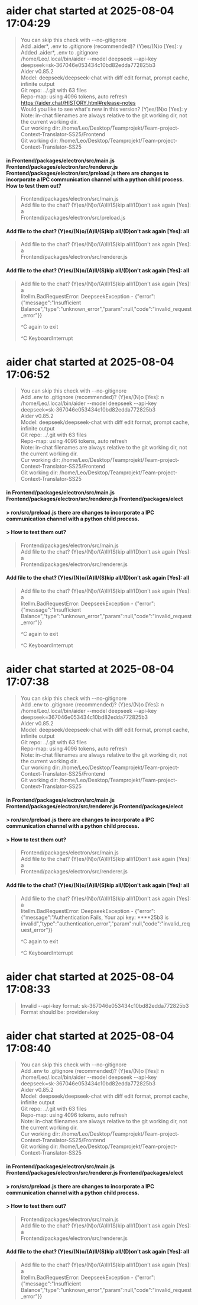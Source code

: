 
# aider chat started at 2025-08-04 17:04:29

> You can skip this check with --no-gitignore  
> Add .aider*, .env to .gitignore (recommended)? (Y)es/(N)o [Yes]: y  
> Added .aider*, .env to .gitignore  
> /home/Leo/.local/bin/aider --model deepseek --api-key deepseek=sk-367046e053434c10bd82edda772825b3  
> Aider v0.85.2  
> Model: deepseek/deepseek-chat with diff edit format, prompt cache, infinite output  
> Git repo: ../.git with 63 files  
> Repo-map: using 4096 tokens, auto refresh  
> https://aider.chat/HISTORY.html#release-notes  
> Would you like to see what's new in this version? (Y)es/(N)o [Yes]: y  
> Note: in-chat filenames are always relative to the git working dir, not the current working dir.  
> Cur working dir: /home/Leo/Desktop/Teamprojekt/Team-project-Context-Translator-SS25/Frontend  
> Git working dir: /home/Leo/Desktop/Teamprojekt/Team-project-Context-Translator-SS25  

#### in Frontend/packages/electron/src/main.js Frontend/packages/electron/src/renderer.js Frontend/packages/electron/src/preload.js there are changes to incorporate a IPC communication channel with a python child process. How to test them out?  
> Frontend/packages/electron/src/main.js  
> Add file to the chat? (Y)es/(N)o/(A)ll/(S)kip all/(D)on't ask again [Yes]: a  
> Frontend/packages/electron/src/preload.js  

#### Add file to the chat? (Y)es/(N)o/(A)ll/(S)kip all/(D)on't ask again [Yes]: all  
> Add file to the chat? (Y)es/(N)o/(A)ll/(S)kip all/(D)on't ask again [Yes]: a  
> Frontend/packages/electron/src/renderer.js  

#### Add file to the chat? (Y)es/(N)o/(A)ll/(S)kip all/(D)on't ask again [Yes]: all  
> Add file to the chat? (Y)es/(N)o/(A)ll/(S)kip all/(D)on't ask again [Yes]: a  
> litellm.BadRequestError: DeepseekException - {"error":{"message":"Insufficient Balance","type":"unknown_error","param":null,"code":"invalid_request_error"}}  
>  
>  
> ^C again to exit  
>  
>  
> ^C KeyboardInterrupt  

# aider chat started at 2025-08-04 17:06:52

> You can skip this check with --no-gitignore  
> Add .env to .gitignore (recommended)? (Y)es/(N)o [Yes]: n  
> /home/Leo/.local/bin/aider --model deepseek --api-key deepseek=sk-367046e053434c10bd82edda772825b3  
> Aider v0.85.2  
> Model: deepseek/deepseek-chat with diff edit format, prompt cache, infinite output  
> Git repo: ../.git with 63 files  
> Repo-map: using 4096 tokens, auto refresh  
> Note: in-chat filenames are always relative to the git working dir, not the current working dir.  
> Cur working dir: /home/Leo/Desktop/Teamprojekt/Team-project-Context-Translator-SS25/Frontend  
> Git working dir: /home/Leo/Desktop/Teamprojekt/Team-project-Context-Translator-SS25  

#### in Frontend/packages/electron/src/main.js Frontend/packages/electron/src/renderer.js Frontend/packages/elect  
#### > ron/src/preload.js there are changes to incorporate a IPC communication channel with a python child process.  
#### >  How to test them out?  
> Frontend/packages/electron/src/main.js  
> Add file to the chat? (Y)es/(N)o/(A)ll/(S)kip all/(D)on't ask again [Yes]: a  
> Frontend/packages/electron/src/renderer.js  

#### Add file to the chat? (Y)es/(N)o/(A)ll/(S)kip all/(D)on't ask again [Yes]: all  
> Add file to the chat? (Y)es/(N)o/(A)ll/(S)kip all/(D)on't ask again [Yes]: a  
> litellm.BadRequestError: DeepseekException - {"error":{"message":"Insufficient Balance","type":"unknown_error","param":null,"code":"invalid_request_error"}}  
>  
>  
> ^C again to exit  
>  
>  
> ^C KeyboardInterrupt  

# aider chat started at 2025-08-04 17:07:38

> You can skip this check with --no-gitignore  
> Add .env to .gitignore (recommended)? (Y)es/(N)o [Yes]: n  
> /home/Leo/.local/bin/aider --model deepseek --api-key deepseek=367046e053434c10bd82edda772825b3  
> Aider v0.85.2  
> Model: deepseek/deepseek-chat with diff edit format, prompt cache, infinite output  
> Git repo: ../.git with 63 files  
> Repo-map: using 4096 tokens, auto refresh  
> Note: in-chat filenames are always relative to the git working dir, not the current working dir.  
> Cur working dir: /home/Leo/Desktop/Teamprojekt/Team-project-Context-Translator-SS25/Frontend  
> Git working dir: /home/Leo/Desktop/Teamprojekt/Team-project-Context-Translator-SS25  

#### in Frontend/packages/electron/src/main.js Frontend/packages/electron/src/renderer.js Frontend/packages/elect  
#### > ron/src/preload.js there are changes to incorporate a IPC communication channel with a python child process.  
#### >  How to test them out?  
> Frontend/packages/electron/src/main.js  
> Add file to the chat? (Y)es/(N)o/(A)ll/(S)kip all/(D)on't ask again [Yes]: a  
> Frontend/packages/electron/src/renderer.js  

#### Add file to the chat? (Y)es/(N)o/(A)ll/(S)kip all/(D)on't ask again [Yes]: all  
> Add file to the chat? (Y)es/(N)o/(A)ll/(S)kip all/(D)on't ask again [Yes]: a  
> litellm.BadRequestError: DeepseekException - {"error":{"message":"Authentication Fails, Your api key: ****25b3 is invalid","type":"authentication_error","param":null,"code":"invalid_request_error"}}  
>  
>  
> ^C again to exit  
>  
>  
> ^C KeyboardInterrupt  

# aider chat started at 2025-08-04 17:08:33

> Invalid --api-key format: sk-367046e053434c10bd82edda772825b3  
> Format should be: provider=key  

# aider chat started at 2025-08-04 17:08:40

> You can skip this check with --no-gitignore  
> Add .env to .gitignore (recommended)? (Y)es/(N)o [Yes]: n  
> /home/Leo/.local/bin/aider --model deepseek --api-key deepseek=sk-367046e053434c10bd82edda772825b3  
> Aider v0.85.2  
> Model: deepseek/deepseek-chat with diff edit format, prompt cache, infinite output  
> Git repo: ../.git with 63 files  
> Repo-map: using 4096 tokens, auto refresh  
> Note: in-chat filenames are always relative to the git working dir, not the current working dir.  
> Cur working dir: /home/Leo/Desktop/Teamprojekt/Team-project-Context-Translator-SS25/Frontend  
> Git working dir: /home/Leo/Desktop/Teamprojekt/Team-project-Context-Translator-SS25  

#### in Frontend/packages/electron/src/main.js Frontend/packages/electron/src/renderer.js Frontend/packages/elect  
#### > ron/src/preload.js there are changes to incorporate a IPC communication channel with a python child process.  
#### >  How to test them out?  
> Frontend/packages/electron/src/main.js  
> Add file to the chat? (Y)es/(N)o/(A)ll/(S)kip all/(D)on't ask again [Yes]: a  
> Frontend/packages/electron/src/renderer.js  

#### Add file to the chat? (Y)es/(N)o/(A)ll/(S)kip all/(D)on't ask again [Yes]: all  
> Add file to the chat? (Y)es/(N)o/(A)ll/(S)kip all/(D)on't ask again [Yes]: a  
> litellm.BadRequestError: DeepseekException - {"error":{"message":"Insufficient Balance","type":"unknown_error","param":null,"code":"invalid_request_error"}}  
